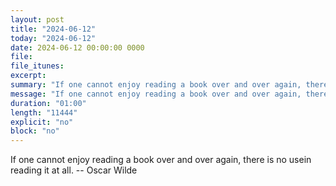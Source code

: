 ```yaml
---
layout: post
title: "2024-06-12"
today: "2024-06-12"
date: 2024-06-12 00:00:00 0000
file:
file_itunes:
excerpt:
summary: "If one cannot enjoy reading a book over and over again, there is no usein reading it at all. -- Oscar Wilde"
message: "If one cannot enjoy reading a book over and over again, there is no usein reading it at all. -- Oscar Wilde"
duration: "01:00"
length: "11444"
explicit: "no"
block: "no"
---
```

If one cannot enjoy reading a book over and over again, there is no usein reading it at all. -- Oscar Wilde


